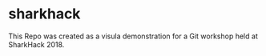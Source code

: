 # sharkhack
This Repo was created as a visula demonstration for a Git workshop held at SharkHack 2018.
